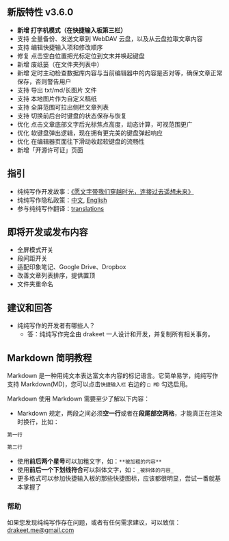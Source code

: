 ## 新版特性 v3.6.0

- **新增 打字机模式（在快捷输入板第三栏）**
- 支持 全量备份、发送文章到 WebDAV 云盘，以及从云盘拉取文章内容
- 支持 编辑快捷输入项和修改顺序
- 修复 点击空白位置把光标定位到文末并唤起键盘
- 新增 废纸篓（在文件夹列表中）
- 新增 定时主动检查数据库内容与当前编辑器中的内容是否对等，确保文章正常保存，否则警告用户
- 支持 导出 txt/md/长图片 文件
- 支持 本地图片作为自定义稿纸
- 支持 全屏范围可拉出侧栏文章列表
- 支持 切换前后台时键盘的状态保存与恢复
- 优化 点击文章底部文字后光标焦点高度，动态计算，可视范围更广
- 优化 软键盘弹出逻辑，现在拥有更完美的键盘弹起响应
- 优化 在编辑器页面往下滑动收起软键盘的流畅性
- 新增「开源许可证」页面

## 指引

- 纯纯写作开发故事：[《愿文字带我们穿越时光，连接过去遥想未来》](https://sspai.com/post/43650)
- 纯纯写作隐私政策：[中文](https://github.com/drakeet/resources/blob/master/PrivacyPolicy.md), [English](https://github.com/drakeet/resources/blob/master/PrivacyPolicy.md#pure-writer---privacy-policy)
- 参与纯纯写作翻译：[translations](https://github.com/drakeet/resources/tree/master/translations)

## 即将开发或发布内容

- 全屏模式开关
- 段间距开关
- 适配印象笔记、Google Drive、Dropbox
- 改善文章列表排序，提供置顶
- 文件夹重命名

## 建议和回答

- 纯纯写作的开发者有哪些人？
  - 答：纯纯写作完全由 drakeet 一人设计和开发，并复制所有相关事务。

## Markdown 简明教程

Markdown 是一种用纯文本表达富文本内容的标记语言。它简单易学，纯纯写作支持 Markdown(MD)，您可以点击`快捷输入栏` 右边的 `□ MD` 勾选启用。

Markdown 使用 Markdown 需要至少了解以下内容：

- Markdown 规定，两段之间必须**空一行**或者在**段尾部空两格**，才能真正在渲染时换行，比如：

```markdown
第一行

第二行
```
- 使用**前后两个星号**可以加粗文字，如：`**被加粗的内容**`
- 使用**前后一个下划线符合**可以斜体文字，如：`_被斜体的内容_`
- 更多格式可以参加快捷输入板的那些快捷图标，应该都很明显，尝试一番就基本掌握了

### 帮助

如果您发现纯纯写作存在问题，或者有任何需求建议，可以致信：drakeet.me@gmail.com
